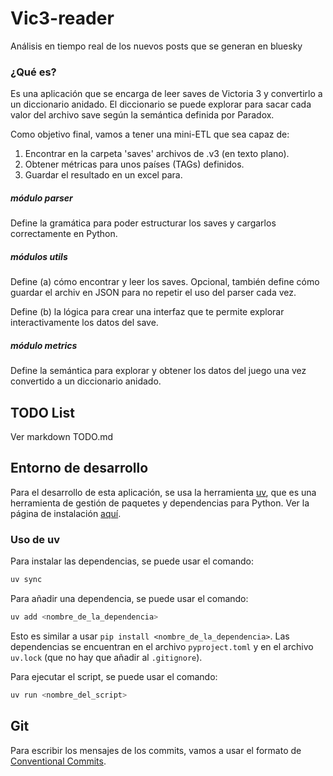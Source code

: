 # Vic3-reader
Análisis en tiempo real de los nuevos posts que se generan en bluesky

### ¿Qué es?

Es una aplicación que se encarga de leer saves de Victoria 3 y convertirlo a un diccionario anidado. El diccionario se puede explorar para sacar cada valor del archivo save según la semántica definida por Paradox. 

Como objetivo final, vamos a tener una mini-ETL que sea capaz de:
1. Encontrar en la carpeta 'saves' archivos de .v3 (en texto plano).
2. Obtener métricas para unos países (TAGs) definidos.
3. Guardar el resultado en un excel para.

##### módulo parser
Define la gramática para poder estructurar los saves y cargarlos correctamente en Python.

##### módulos utils
Define (a) cómo encontrar y leer los saves. Opcional, también define cómo guardar el archiv en JSON para no repetir el uso del parser cada vez.

Define (b) la lógica para crear una interfaz que te permite explorar interactivamente los datos del save.

##### módulo metrics
Define la semántica para explorar y obtener los datos del juego una vez convertido a un diccionario anidado.

## TODO List
Ver markdown TODO.md

## Entorno de desarrollo

Para el desarrollo de esta aplicación, se usa la herramienta [uv](https://docs.astral.sh/uv/), que es una herramienta de gestión de paquetes y dependencias para Python. Ver la página de instalación [aquí](https://docs.astral.sh/uv/getting-started/installation/).

### Uso de uv

Para instalar las dependencias, se puede usar el comando:

```bash
uv sync
```

Para añadir una dependencia, se puede usar el comando:

```bash
uv add <nombre_de_la_dependencia>
```

Esto es similar a usar `pip install <nombre_de_la_dependencia>`. Las dependencias se encuentran en el archivo `pyproject.toml` y en el archivo `uv.lock` (que no hay que añadir al `.gitignore`).

Para ejecutar el script, se puede usar el comando:

```bash
uv run <nombre_del_script>
```

## Git

Para escribir los mensajes de los commits, vamos a usar el formato de [Conventional Commits](https://www.conventionalcommits.org/en/v1.0.0/).